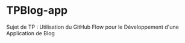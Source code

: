 # TPBlog-app
Sujet de TP : Utilisation du GitHub Flow pour le Développement d'une Application de Blog
